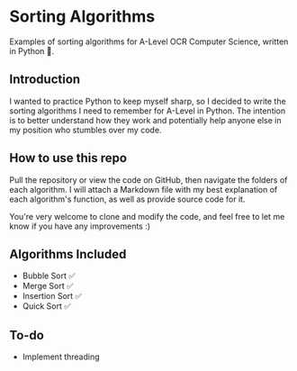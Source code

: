# Sorting Algorithms

Examples of sorting algorithms for A-Level OCR Computer Science, written in Python 🐍.

## Introduction

I wanted to practice Python to keep myself sharp, so I decided to write the sorting algorithms I need to remember for A-Level in Python. The intention is to better understand how they work and potentially help anyone else in my position who stumbles over my code.

## How to use this repo

Pull the repository or view the code on GitHub, then navigate the folders of each algorithm. I will attach a Markdown file with my best explanation of each algorithm's function, as well as provide source code for it.

You're very welcome to clone and modify the code, and feel free to let me know if you have any improvements :)

## Algorithms Included

-   Bubble Sort ✅
-   Merge Sort ✅
-   Insertion Sort ✅
-   Quick Sort ✅

## To-do

-   Implement threading
